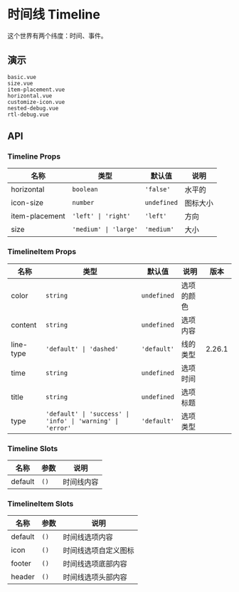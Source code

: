 # 时间线 Timeline

这个世界有两个纬度：时间、事件。

## 演示

```demo
basic.vue
size.vue
item-placement.vue
horizontal.vue
customize-icon.vue
nested-debug.vue
rtl-debug.vue
```

## API

### Timeline Props

| 名称           | 类型                  | 默认值      | 说明     |
| -------------- | --------------------- | ----------- | -------- |
| horizontal     | `boolean`             | `'false'`   | 水平的   |
| icon-size      | `number`              | `undefined` | 图标大小 |
| item-placement | `'left' \| 'right'`   | `'left'`    | 方向     |
| size           | `'medium' \| 'large'` | `'medium'`  | 大小     |

### TimelineItem Props

| 名称 | 类型 | 默认值 | 说明 | 版本 |
| --- | --- | --- | --- | --- |
| color | `string` | `undefined` | 选项的颜色 |  |
| content | `string` | `undefined` | 选项内容 |  |
| line-type | `'default' \| 'dashed'` | `'default'` | 线的类型 | 2.26.1 |
| time | `string` | `undefined` | 选项时间 |  |
| title | `string` | `undefined` | 选项标题 |  |
| type | `'default' \| 'success' \| 'info' \| 'warning' \| 'error'` | `'default'` | 选项类型 |  |

### Timeline Slots

| 名称    | 参数 | 说明       |
| ------- | ---- | ---------- |
| default | `()` | 时间线内容 |

### TimelineItem Slots

| 名称    | 参数 | 说明                 |
| ------- | ---- | -------------------- |
| default | `()` | 时间线选项内容       |
| icon    | `()` | 时间线选项自定义图标 |
| footer  | `()` | 时间线选项底部内容   |
| header  | `()` | 时间线选项头部内容   |
